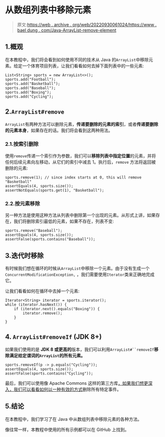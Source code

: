 # 从数组列表中移除元素

> 原文:[https://web . archive . org/web/20220930061024/https://www . bael dung . com/Java-ArrayList-remove-element](https://web.archive.org/web/20220930061024/https://www.baeldung.com/java-arraylist-remove-element)

## 1.概观

在本教程中，我们将会看到如何使用不同的技术从 Java 的`ArrayList`中移除元素。给定一个体育项目列表，让我们看看如何去掉下面列表中的一些元素:

```
List<String> sports = new ArrayList<>();
sports.add("Football");
sports.add("Basketball");
sports.add("Baseball");
sports.add("Boxing");
sports.add("Cycling");
```

## 2.`ArrayList#remove`

`ArrayList`有两种方法可以删除元素，**传递要删除的元素的索引**，或者**传递要删除的元素本身**，如果存在的话。我们将会看到这两种用法。

### 2.1.按索引删除

使用`remove`传递一个索引作为参数，我们可以**移除列表中指定位置**的元素，并将任何后续元素向左移动，从它们的索引中减去 1。执行后，`remove` 方法将返回被删除的元素:

```
sports.remove(1); // since index starts at 0, this will remove "Basketball"
assertEquals(4, sports.size());
assertNotEquals(sports.get(1), "Basketball");
```

### 2.2.按元素移除

另一种方法是使用这种方法从列表中删除第一个出现的元素。从形式上讲，如果存在，我们将删除索引最低的元素，如果不存在，列表不变:

```
sports.remove("Baseball");
assertEquals(4, sports.size());
assertFalse(sports.contains("Baseball"));
```

## 3.迭代时移除

有时候我们想在循环的时候从`ArrayList`中移除一个元素。由于没有生成一个`ConcurrentModificationException,` ，我们需要使用`Iterator`类来正确地完成它。

让我们看看如何在循环中去掉一个元素:

```
Iterator<String> iterator = sports.iterator();
while (iterator.hasNext()) {
    if (iterator.next().equals("Boxing")) {
        iterator.remove();
    }
}
```

## 4\. `ArrayList#removeIf` (JDK 8+)

如果我们使用的是 **JDK 8 或更高的**版本，我们可以利用`ArrayList#``removeIf`**移除满足给定谓词的`ArrayList`的所有元素。**

```
sports.removeIf(p -> p.equals("Cycling"));
assertEquals(4, sports.size());
assertFalse(sports.contains("Cycling"));
```

最后，我们可以使用像 Apache Commons 这样的第三方库[，如果我们想更深入，我们可以看看如何](/web/20221205191516/https://www.baeldung.com/java-array-remove-element)[以一种有效的方式](/web/20221205191516/https://www.baeldung.com/java-remove-value-from-list)删除所有特定事件。

## 5.结论

在本教程中，我们学习了在 Java 中从数组列表中移除元素的各种方法。

像往常一样，本教程中使用的所有示例都可以在 GitHub 上找到。